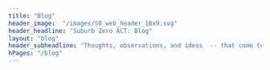 ```yaml
--- 
title: "Blog" 
header_image:  "/images/S0_web_header_16x9.svg"
header_headline: "Suburb Zero ACT: Blog" 
layout: "blog"
header_subheadline: "Thoughts, observations, and ideas  -- that come to us as we strive to electrify the ACT."
hPages: "/blog"
---  
```


 